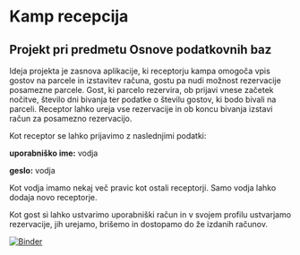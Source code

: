 # Kamp recepcija
## Projekt pri predmetu Osnove podatkovnih baz

Ideja projekta je zasnova aplikacije, ki receptorju kampa omogoča vpis gostov na parcele in izstavitev računa, gostu pa nudi možnost rezervacije posamezne parcele. Gost, ki parcelo rezervira, ob prijavi vnese začetek nočitve, število dni bivanja ter podatke o številu gostov, ki bodo bivali na parceli. Receptor lahko ureja vse rezervacije in ob koncu bivanja izstavi račun za posamezno rezervacijo.

Kot receptor se lahko prijavimo z naslednjimi podatki:

**uporabniško ime:** vodja

**geslo:** vodja

Kot vodja imamo nekaj več pravic kot ostali receptorji. Samo vodja lahko dodaja novo receptorje.

Kot gost si lahko ustvarimo uporabniški račun in v svojem profilu ustvarjamo rezervacije, jih urejamo, brišemo in dostopamo do že izdanih računov.


[![Binder](https://mybinder.org/badge_logo.svg)](https://mybinder.org/v2/gh/nikapavlic/Recepcija/main?urlpath=proxy%2F8080)
